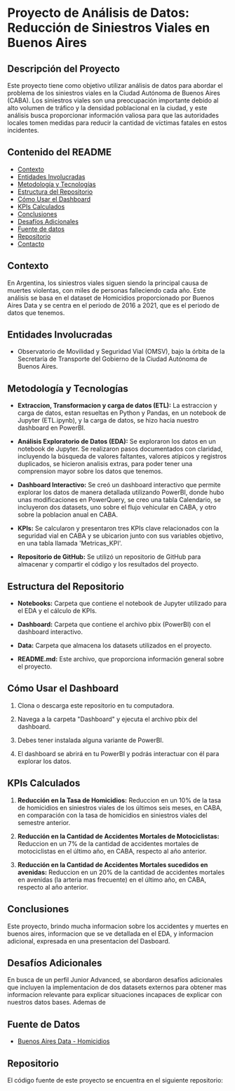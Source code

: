 # Proyecto de Análisis de Datos: Reducción de Siniestros Viales en Buenos Aires


## Descripción del Proyecto

Este proyecto tiene como objetivo utilizar análisis de datos para abordar el problema de los siniestros viales en la Ciudad Autónoma de Buenos Aires (CABA). Los siniestros viales son una preocupación importante debido al alto volumen de tráfico y la densidad poblacional en la ciudad, y este análisis busca proporcionar información valiosa para que las autoridades locales tomen medidas para reducir la cantidad de víctimas fatales en estos incidentes.

## Contenido del README

- [Contexto](#contexto)
- [Entidades Involucradas](#entidades-involucradas)
- [Metodología y Tecnologías](#metodología-y-tecnologías)
- [Estructura del Repositorio](#estructura-del-repositorio)
- [Cómo Usar el Dashboard](#cómo-usar-el-dashboard)
- [KPIs Calculados](#kpis-calculados)
- [Conclusiones](#conclusiones)
- [Desafíos Adicionales](#desafíos-adicionales)
- [Fuente de datos](#fuente-de-datos)
- [Repositorio](#repositorio)
- [Contacto](#contacto)

## Contexto

En Argentina, los siniestros viales siguen siendo la principal causa de muertes violentas, con miles de personas falleciendo cada año. Este análisis se basa en el dataset de Homicidios proporcionado por Buenos Aires Data y se centra en el periodo de 2016 a 2021, que es el periodo de datos que tenemos.

## Entidades Involucradas

- Observatorio de Movilidad y Seguridad Vial (OMSV), bajo la órbita de la Secretaría de Transporte del Gobierno de la Ciudad Autónoma de Buenos Aires.

## Metodología y Tecnologías

- **Extraccion, Transformacion y carga de datos (ETL):** La estraccion y carga de datos, estan resueltas en Python y Pandas, en un notebook de Jupyter (ETL.ipynb), y la carga de datos, se hizo hacia nuestro dashboard en PowerBI.

- **Análisis Exploratorio de Datos (EDA):** Se exploraron los datos en un notebook de Jupyter. Se realizaron pasos documentados con claridad, incluyendo la búsqueda de valores faltantes, valores atípicos y registros duplicados, se hicieron analisis extras, para poder tener una comprension mayor sobre los datos que tenemos.

- **Dashboard Interactivo:** Se creó un dashboard interactivo que permite explorar los datos de manera detallada utilizando PowerBI, donde hubo unas modificaciones en PowerQuery, se creo una tabla Calendario, se incluyeron dos datasets, uno sobre el flujo vehicular en CABA, y otro sobre la poblacion anual en CABA.

- **KPIs:** Se calcularon y presentaron tres KPIs clave relacionados con la seguridad vial en CABA y se ubicarion junto con sus variables objetivo, en una tabla llamada 'Metricas_KPI'.

- **Repositorio de GitHub:** Se utilizó un repositorio de GitHub para almacenar y compartir el código y los resultados del proyecto.

## Estructura del Repositorio

- **Notebooks:** Carpeta que contiene el notebook de Jupyter utilizado para el EDA y el cálculo de KPIs.

- **Dashboard:** Carpeta que contiene el archivo pbix (PowerBI) con el dashboard interactivo.

- **Data:** Carpeta que almacena los datasets utilizados en el proyecto.


- **README.md:** Este archivo, que proporciona información general sobre el proyecto.

## Cómo Usar el Dashboard

1. Clona o descarga este repositorio en tu computadora.

2. Navega a la carpeta "Dashboard" y ejecuta el archivo pbix del dashboard.

3. Debes tener instalada alguna variante de PowerBI.

3. El dashboard se abrirá en tu PowerBI y podrás interactuar con él para explorar los datos.

## KPIs Calculados

1. **Reducción en la Tasa de Homicidios:** Reduccion en un 10% de la tasa de homicidios en siniestros viales de los últimos seis meses, en CABA, en comparación con la tasa de homicidios en siniestros viales del semestre anterior.

2. **Reducción en la Cantidad de Accidentes Mortales de Motociclistas:** Reduccion en un 7% de la cantidad de accidentes mortales de motociclistas en el último año, en CABA, respecto al año anterior.

3. **Reducción en la Cantidad de Accidentes Mortales sucedidos en avenidas:** Reduccion en un 20% de la cantidad de accidentes mortales en avenidas (la arteria mas frecuente) en el último año, en CABA, respecto al año anterior.

## Conclusiones

Este proyecto, brindo mucha informacion sobre los accidentes y muertes en buenos aires, informacion que se ve detallada en el EDA, y informacion adicional, expresada en una presentacion del Dasboard.

## Desafíos Adicionales

En busca de un perfil Junior Advanced, se abordaron desafíos adicionales que incluyen la implementacion de dos datasets externos para obtener mas informacion relevante para explicar situaciones incapaces de explicar con nuestros datos bases. Ademas de 

## Fuente de Datos

- [Buenos Aires Data - Homicidios](https://data.buenosaires.gob.ar/dataset/victimas-siniestros-viales)

## Repositorio

El código fuente de este proyecto se encuentra en el siguiente repositorio:
